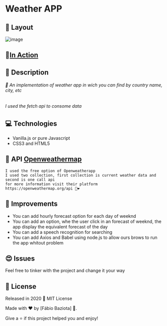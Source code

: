 # Weather APP
 ## :flower_playing_cards: Layout
![image](https://user-images.githubusercontent.com/48324076/91666203-da14c180-eaf2-11ea-92bd-91cf7025eaa9.png)
## 🚀[In Action](https://baziotabeans.github.io/Weather-APP/)
## :pushpin: Description
###### 🚀 An implementation of weather app in wich you can find by country name, city, etc
###### I used the fetch api to consome data
## :computer: Technologies
- Vanilla.js or pure Javascript
- CSS3 and HTML5
## 📍 API [Openweathermap](https://openweathermap.org/api)
```
I used the free option of Openweatherapp
I used two collection, first collection is current weather data and second is one call api
for more information visit their platform https://openweathermap.org/api 🤡❤
```
## 📎 Improvements 
- You can add hourly forecast option for each day of weeknd
- You can add an option, whe the user click in an forecast of weeknd, the app display the equivalent forecast of the day
- You can add a speech recognition for searching
- You can add Axios and Babel using node.js to allow ours brows to run the app whitout problem

## :heart_eyes: Issues
Feel free to tinker with the project and change it your way

## :closed_book: License

Released in 2020 📕 MIT License 

Made with ❤ by [Fábio Baziota] 🚀.

Give a ⭐️ if this project helped you and enjoy! 
